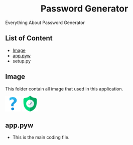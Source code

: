 <div align="center">
  <h1>Password Generator</h1>
</div>
Everything About Password Generator

## List of Content
* [Image](#Image)
* [app.pyw](#app.pyw)
* setup.py

## Image
This folder contain all image that used in this application.
<div align="center">
  <p align="left">
<img src="https://github.com/mpritamp/Password-Generator/blob/master/Image/icons8-question-mark-96.png" height="50">
<img src="https://github.com/mpritamp/Password-Generator/blob/master/Image/shield.png" height="50">
  </p>
</div>

## app.pyw
* This is the main coding file.
